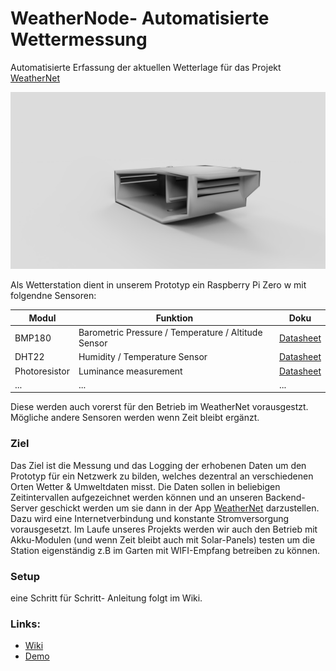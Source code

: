 # WeatherNode- Automatisierte Wettermessung

Automatisierte Erfassung der aktuellen Wetterlage für das Projekt [WeatherNet](https://github.com/SchwapTobi/WeatherNet)

![alt text](https://github.com/SchwapTobi/WeatherNode/blob/master/case/v.1.2%20(latest)/Case.v.1.2.RENDER.png)


Als Wetterstation dient in unserem Prototyp ein Raspberry Pi Zero w mit folgendne Sensoren:

| Modul         | Funktion                                            | Doku                                                         |
| ------------- | --------------------------------------------------- | ------------------------------------------------------------ |
| BMP180        | Barometric Pressure / Temperature / Altitude Sensor | [Datasheet](https://cdn-shop.adafruit.com/datasheets/BST-BMP180-DS000-09.pdf) |
| DHT22         | Humidity / Temperature Sensor                       | [Datasheet](https://www.sparkfun.com/datasheets/Sensors/Temperature/DHT22.pdf) |
| Photoresistor | Luminance measurement                               | [Datasheet](https://www.kth.se/social/files/54ef17dbf27654753f437c56/GL5537.pdf) |
| ...           | ...                                                 | ...                                                          |

Diese werden auch vorerst für den Betrieb im WeatherNet vorausgestzt. Mögliche andere Sensoren werden wenn Zeit bleibt ergänzt.

### Ziel
Das Ziel ist die Messung und das Logging der erhobenen Daten um den Prototyp für ein Netzwerk zu bilden, welches dezentral an verschiedenen Orten Wetter & Umweltdaten misst. Die Daten sollen in beliebigen Zeitintervallen aufgezeichnet werden können und an unseren Backend-Server geschickt werden um sie dann in der App [WeatherNet](https://github.com/SchwapTobi/WeatherNet) darzustellen. Dazu wird eine Internetverbindung und konstante Stromversorgung vorausgesetzt. Im Laufe unseres Projekts werden wir auch den Betrieb mit Akku-Modulen (und wenn Zeit bleibt auch mit Solar-Panels) testen um die Station eigenständig z.B im Garten mit WIFI-Empfang betreiben zu können. 

### Setup
eine Schritt für Schritt- Anleitung folgt im Wiki.

###  Links:
- [Wiki](https://github.com/SchwapTobi/WeatherNode/wiki)
- [Demo](https://projects.tobias-schwap.at/weatherNet)

  

